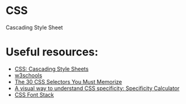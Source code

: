 # CSS
Cascading Style Sheet

# Useful resources:
<ul>
  <li><a href="https://developer.mozilla.org/en-US/docs/Web/CSS">CSS: Cascading Style Sheets</a></li>
  <li><a href="https://www.w3schools.com/css/">w3schools</a></li>
    <li><a href="https://www.evernote.com/shard/s386/u/0/sh/dc40d34e-dca3-4465-b6e5-e196e061d71f/8f7ff0c69eaa55e642c6be43e6366f47">The 30 CSS Selectors You Must Memorize</a></li>
    <li><a href="https://specificity.keegan.st/">A visual way to understand CSS specificity: Specificity Calculator</a></li>
<li><a href="https://www.cssfontstack.com/">CSS Font Stack</a></li>

</ul
